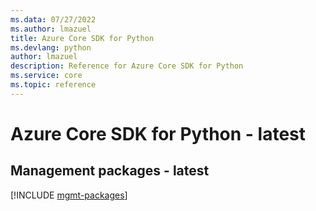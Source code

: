 ```yaml
---
ms.data: 07/27/2022
ms.author: lmazuel
title: Azure Core SDK for Python
ms.devlang: python
author: lmazuel
description: Reference for Azure Core SDK for Python
ms.service: core
ms.topic: reference
---
```

# Azure Core SDK for Python - latest

## Management packages - latest
[!INCLUDE [mgmt-packages](core-mgmt-index.md)]
